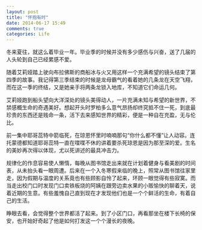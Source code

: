 ```yaml
---
layout: post
title: "怀抱有时"
date: 2014-06-17 15:49
comments: true
categories: Life
---
```


冬来夏往，就这么着毕业一年。毕业季的时候并没有多少感伤与兴奋，送了几届的人头轮到自己已经累感不爱。

随着艾莉娅踏上驶向布拉佛斯的商船冰与火又用这样一个充满希望的镜头结束了第四季的故事。我记得第三季结束的时候是龙母霸气的看着她的几条龙在天空飞翔，而在这一季的终结，又是她亲手将两条龙锁入地库，不知道它们命运几何。

艾莉娅跑到船头望向大洋深处的镜头美得动人，一片充满未知与希望的新世界，不禁感概生命的奇遇美好。想起开头时罗柏多么意气昂扬却终究抵不住一死，到底最珍贵的东西还是贱命一条，活下去来感知世界的精彩，便是一种自在充盈，无与伦比。

前一集中耶哥蕊特中箭临死，在琼恩怀里时喃喃那句“你什么都不懂”让人动容。连托蒙德都知道耶哥蕊特一直在喋喋不休的讲着要杀死琼恩是因为那至深的爱。生名的美妙再次得以体现，尤以死讲述的最具冲击力。

<!--more-->

规律化的作息容易使人懒惰，每晚从图书馆走出来就在计划着健身与看美剧的时间表，从未抬头看一眼周遭。后来在一个入冬寒假来临的晚上，照常从图书馆往家里走，因为假期与温度的关系竟也有些顾影自怜了起来，环顾一眼觉得有些寂寞。而当走出校门口时发现门口卖铁板烧的阿姨在跟旁边卖水果的小贩愉快的聊着天，说着近期的生意。有些羞愧自己直到现在才发现他们也是一个个鲜活的生命，有着自己的生活。

睁眼去看，会觉得整个世界都活了起来。到了小区门口，再看那坐在楼下长椅的保安，也开始好奇起了他是如何打发这一个个漫长的夜晚。





























